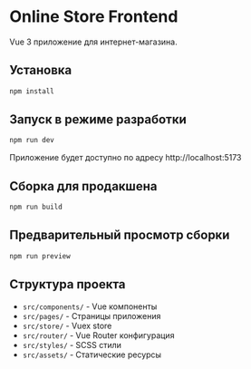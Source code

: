 # Online Store Frontend

Vue 3 приложение для интернет-магазина.

## Установка

```bash
npm install
```

## Запуск в режиме разработки

```bash
npm run dev
```

Приложение будет доступно по адресу http://localhost:5173

## Сборка для продакшена

```bash
npm run build
```

## Предварительный просмотр сборки

```bash
npm run preview
```

## Структура проекта

- `src/components/` - Vue компоненты
- `src/pages/` - Страницы приложения
- `src/store/` - Vuex store
- `src/router/` - Vue Router конфигурация
- `src/styles/` - SCSS стили
- `src/assets/` - Статические ресурсы 
